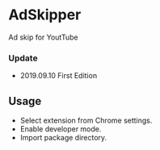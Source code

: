 # AdSkipper

Ad skip for YoutTube

### Update

- 2019.09.10 First Edition

## Usage

- Select extension from Chrome settings.
- Enable developer mode.
- Import package directory.
